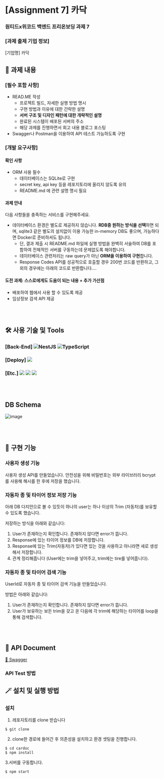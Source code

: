 
# [Assignment 7] 카닥

### 원티드x위코드 백엔드 프리온보딩 과제 7

### **[과제 출제 기업 정보]**

[기업명] 카닥

## 📖 과제 내용

### [필수 포함 사항]

- READ.ME 작성
  - 프로젝트 빌드, 자세한 실행 방법 명시
  - 구현 방법과 이유에 대한 간략한 설명
  - **서버 구조 및 디자인 패턴에 대한 개략적인 설명**
  - 완료된 시스템이 배포된 서버의 주소
  - 해당 과제를 진행하면서 회고 내용 블로그 포스팅
- Swagger나 Postman을 이용하여 API 테스트 가능하도록 구현

### [개발 요구사항]

#### 확인 사항

- ORM 사용 필수
  - 데이터베이스는 SQLite로 구현
  - secret key, api key 등을 레포지토리에 올리지 않도록 유의
  - README.md 에 관련 설명 명시 필요

#### 과제 안내
다음 사항들을 충족하는 서비스를 구현해주세요.

- 데이터베이스 환경은 별도로 제공하지 않습니다.
 **RDB중 원하는 방식을 선택**하면 되며, sqlite3 같은 별도의 설치없이 이용 가능한 in-memory DB도 좋으며, 가능하다면 Docker로 준비하셔도 됩니다.
  - 단, 결과 제출 시 README.md 파일에 실행 방법을 완벽히 서술하여 DB를 포함하여 전체적인 서버를 구동하는데 문제없도록 해야합니다.
  - 데이터베이스 관련처리는 raw query가 아닌 **ORM을 이용하여 구현**합니다.
  - Response Codes API를 성공적으로 호출할 경우 200번 코드를 반환하고, 그 외의 경우에는 아래의 코드로 반환합니다....


#### 도전 과제: 스스로에게도 도움이 되는 내용 + 추가 가산점

- 배포하여 웹에서 사용 할 수 있도록 제공
- 임상정보 검색 API 제공

</br>
</br>

## 🛠 사용 기술 및 Tools

### [Back-End] ![NestJS](https://img.shields.io/badge/nestjs-%23E0234E.svg?style=for-the-badge&logo=nestjs&logoColor=white) ![TypeScript](https://img.shields.io/badge/typescript-%23007ACC.svg?style=for-the-badge&logo=typescript&logoColor=white) 

### [Deploy] <img src="https://img.shields.io/badge/AWS_EC2-232F3E?style=for-the-badge&logo=Amazon&logoColor=white"/>

### [Etc.] <img src="https://img.shields.io/badge/Git-F05032?style=for-the-badge&logo=Git&logoColor=white"/>&nbsp;<img src="https://img.shields.io/badge/Github-181717?style=for-the-badge&logo=Github&logoColor=white"/>&nbsp;<img src="https://img.shields.io/badge/-Swagger-%23Clojure?style=for-the-badge&logo=swagger&logoColor=white">


<br>
<br>

## DB Schema


![image](https://user-images.githubusercontent.com/77760709/143807206-252d2dff-46e8-44b2-bd9d-ab68e4ed7151.png)

</br>
</br>

## 📌 구현 기능

### 사용자 생성 기능

사용자 생성 API를 만들었습니다.
안전성을 위해 비밀번호는 외부 라이브러리 bcrypt를 사용해 해시를 한 후에 저장을 했습니다. 

### 자동차 종 및 타이어 정보 저장 기능

아래 DB 다지안으로 볼 수 있듯이 하나의 user는 하나 이상의 Trim (자동차)를 보유할 수 있도록 했습니다.

저장하는 방식을 아래와 같습니다:
1. User가 존재하는지 확인합니다. 존재하지 않다면 error가 뜹니다.
2. Response에 있는 타이어 정보를 DB에 저장합니다.
3. Response에 있는 Trim(자동차)가 있다면 있는 것을 사용하고 아니라면 새로 생성해서 저장합니다. 
4. 관계 정리해줍니다 (User에는 trim을 넣어주고, trim에는 tire를 넣어줍니다).

### 자동차 종 및 타이어 검색 기능

UserId로 자동차 종 및 타이어 검색 기능을 만들었습니다. 

방법은 아래와 같습니다:
1. User가 존재하는지 확인합니다. 존재하지 않다면 error가 뜹니다.
2. User가 보유하는 보든 trim을 갖고 온 다음에 각 trim에 해당하는 타이어를 loop을 통해 검색합니다.

<br>
<br>

## 📖 API Document

[🔗 Swagger ](http://13.125.0.161:3015/api/)

### API Test 방법

## 🪄 설치 및 실행 방법

### 설치

1. 레포지토리를 clone 받습니다

```
$ git clone
```

2. clone한 경로에 들어간 후 의존성을 설치하고 환경 셋팅을 진행합니다.

```
$ cd cardoc
$ npm install
```

3.서버를 구동합니다.

```
$ npm start
```

</br>
</br>
